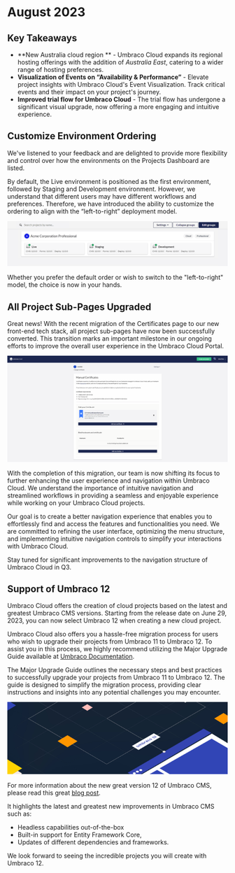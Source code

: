 # August 2023

## Key Takeaways
* **New Australia cloud region ** -  Umbraco Cloud expands its regional hosting offerings with the addition of _Australia East_, catering to a wider range of hosting preferences.
* **Visualization of Events on “Availability & Performance”** - Elevate project insights with Umbraco Cloud's Event Visualization. Track critical events and their impact on your project's journey.
* **Improved trial flow for Umbraco Cloud** - The trial flow has undergone a significant visual upgrade, now offering a more engaging and intuitive experience.

## Customize Environment Ordering
We've listened to your feedback and are delighted to provide more flexibility and control over how the environments on the Projects Dashboard are listed.

By default, the Live environment is positioned as the first environment, followed by Staging and Development environment. However, we understand that different users may have different workflows and preferences. Therefore, we have introduced the ability to customize the ordering to align with the “left-to-right” deployment model.

![CustomizeEnvironmentOrdering](images/ProjectsDashboardEnvReorder.gif)

Whether you prefer the default order or wish to switch to the "left-to-right" model, the choice is now in your hands.

## All Project Sub-Pages Upgraded
Great news! With the recent migration of the Certificates page to our new front-end tech stack, all project sub-pages have now been successfully converted. This transition marks an important milestone in our ongoing efforts to improve the overall user experience in the Umbraco Cloud Portal.

![Certificates](images/Certificates.gif)

With the completion of this migration, our team is now shifting its focus to further enhancing the user experience and navigation within Umbraco Cloud. We understand the importance of intuitive navigation and streamlined workflows in providing a seamless and enjoyable experience while working on your Umbraco Cloud projects.

Our goal is to create a better navigation experience that enables you to effortlessly find and access the features and functionalities you need. We are committed to refining the user interface, optimizing the menu structure, and implementing intuitive navigation controls to simplify your interactions with Umbraco Cloud.

Stay tuned for significant improvements to the navigation structure of Umbraco Cloud in Q3.

## Support of Umbraco 12 
Umbraco Cloud offers the creation of cloud projects based on the latest and greatest Umbraco CMS versions. Starting from the release date on June 29, 2023, you can now select Umbraco 12 when creating a new cloud project.

Umbraco Cloud also offers you a hassle-free migration process for users who wish to upgrade their projects from Umbraco 11 to Umbraco 12. To assist you in this process, we highly recommend utilizing the Major Upgrade Guide available at [Umbraco Documentation](https://docs.umbraco.com/umbraco-cloud/product-upgrades/major-upgrades).

The Major Upgrade Guide outlines the necessary steps and best practices to successfully upgrade your projects from Umbraco 11 to Umbraco 12. The guide is designed to simplify the migration process, providing clear instructions and insights into any potential challenges you may encounter.

![Umbraco12](images/Umbraco12.png)

For more information about the new great version 12 of Umbraco CMS, please read this great [blog post](https://umbraco.com/blog/umbraco-12-release/).

It highlights the latest and greatest new improvements in Umbraco CMS such as:
* Headless capabilities out-of-the-box
* Built-in support for Entity Framework Core, 
* Updates of different dependencies and frameworks.

We look forward to seeing the incredible projects you will create with Umbraco 12.
